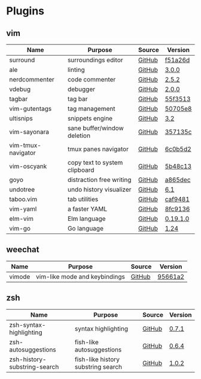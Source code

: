 # Plugins

## vim

| Name                            | Purpose                                      | Source                                                                                            | Version                                                                                                                |
|---------------------------------|----------------------------------------------|---------------------------------------------------------------------------------------------------|------------------------------------------------------------------------------------------------------------------------|
| surround                        | surroundings editor                          | [GitHub](https://github.com/tpope/vim-surround)                                                   | [f51a26d](https://github.com/tpope/vim-surround/commit/f51a26d3710629d031806305b6c8727189cd1935)                       |
| ale                             | linting                                      | [GitHub](https://github.com/w0rp/ale)                                                             | [3.0.0](https://github.com/w0rp/ale/releases/tag/v3.0.0)                                                               |
| nerdcommenter                   | code commenter                               | [GitHub](https://github.com/scrooloose/nerdcommenter)                                             | [2.5.2](https://github.com/scrooloose/nerdcommenter/releases/tag/2.5.2)                                                |
| vdebug                          | debugger                                     | [GitHub](https://github.com/vim-vdebug/vdebug)                                                    | [2.0.0](https://github.com/vim-vdebug/vdebug/releases/tag/v2.0.0)                                                      |
| tagbar                          | tag bar                                      | [GitHub](https://github.com/majutsushi/tagbar)                                                    | [55f3513](https://github.com/majutsushi/tagbar/commit/55f3513d10cd93153777f5eb3be902a9b95c6be9)                        |
| vim-gutentags                   | tag management                               | [GitHub](https://github.com/ludovicchabant/vim-gutentags)                                         | [50705e8](https://github.com/ludovicchabant/vim-gutentags/commit/50705e8ebb7038b31314f416d1bddd9cb9154049)             |
| ultisnips                       | snippets engine                              | [GitHub](https://github.com/SirVer/ultisnips)                                                     | [3.2](https://github.com/SirVer/ultisnips/releases/tag/3.2)                                                            |
| vim-sayonara                    | sane buffer/window deletion                  | [GitHub](https://github.com/mhinz/vim-sayonara)                                                   | [357135c](https://github.com/mhinz/vim-sayonara/commit/357135ce127581fab2c0caf45d4b3fec4603aa77)                       |
| vim-tmux-navigator              | tmux panes navigator                         | [GitHub](https://github.com/christoomey/vim-tmux-navigator)                                       | [6c0b5d2](https://github.com/christoomey/vim-tmux-navigator/commit/6c0b5d2faa49f2059331a4004b34a916c96abcb3)           |
| vim-oscyank                     | copy text to system clipboard                | [GitHub](https://github.com/ojroques/vim-oscyank)                                                 | [5b48c13](https://github.com/ojroques/vim-oscyank/commit/5b48c13143e55c234e8bf5bcfa2439b9ffa85241)                     |
| goyo                            | distraction free writing                     | [GitHub](https://github.com/junegunn/goyo.vim)                                                    | [a865dec](https://github.com/junegunn/goyo.vim/commit/a865dec7ca7616dbbd69315ad1417b84d0c411f8)                        |
| undotree                        | undo history visualizer                      | [GitHub](https://github.com/mbbill/undotree)                                                      | [6.1](https://github.com/mbbill/undotree/releases/tag/rel_6.1)                                                         |
| taboo.vim                       | tab utilities                                | [GitHub](https://github.com/gcmt/taboo.vim)                                                       | [caf9481](https://github.com/gcmt/taboo.vim/commit/caf948187694d3f1374913d36f947b3f9fa1c22f)                           |
| vim-yaml                        | a faster YAML                                | [GitHub](https://github.com/stephpy/vim-yaml)                                                     | [8fc9136](https://github.com/stephpy/vim-yaml/commit/8fc9136a9c3f64b3e65bb6170391f9daf2c23056)                         |
| elm-vim                         | Elm language                                 | [GitHub](https://github.com/Zaptic/elm-vim)                                                       | [0.19.1.0](https://github.com/Zaptic/elm-vim/releases/tag/0.19.1.0)                                                    |
| vim-go                          | Go language                                  | [GitHub](https://github.com/fatih/vim-go)                                                         | [1.24](https://github.com/fatih/vim-go/releases/tag/v1.24)                                                             |


## weechat

| Name                            | Purpose                                      | Source                                                                                            | Version                                                                                                                |
|---------------------------------|----------------------------------------------|---------------------------------------------------------------------------------------------------|------------------------------------------------------------------------------------------------------------------------|
| vimode                          | vim-like mode and keybindings                | [GitHub](https://github.com/GermainZ/weechat-vimode)                                              | [95661a2](https://github.com/GermainZ/weechat-vimode/commit/95661a27f92dc3f3286cf1539ab112a81ad15639)                  |


## zsh

| Name                            | Purpose                                      | Source                                                                                            | Version                                                                                                                |
|---------------------------------|----------------------------------------------|---------------------------------------------------------------------------------------------------|------------------------------------------------------------------------------------------------------------------------|
| zsh-syntax-highlighting         | syntax highlighting                          | [GitHub](https://github.com/zsh-users/zsh-syntax-highlighting)                                    | [0.7.1](https://github.com/zsh-users/zsh-syntax-highlighting/releases/tag/0.7.1)                                       |
| zsh-autosuggestions             | fish-like autosuggestions                    | [GitHub](https://github.com/zsh-users/zsh-autosuggestions)                                        | [0.6.4](https://github.com/zsh-users/zsh-autosuggestions/releases/tag/v0.6.4)                                          |
| zsh-history-substring-search    | fish-like history substring search           | [GitHub](https://github.com/zsh-users/zsh-history-substring-search)                               | [1.0.2](https://github.com/zsh-users/zsh-history-substring-search/releases/tag/v1.0.2)                                 |
